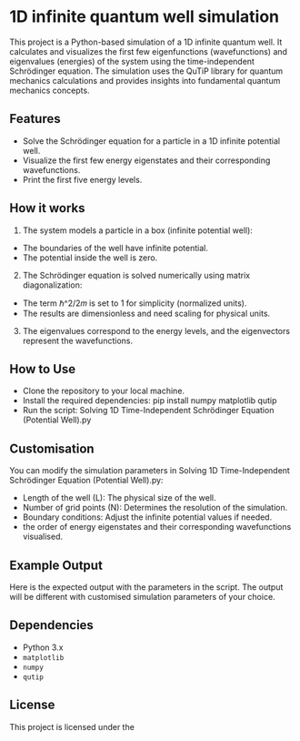 # 1D infinite quantum well simulation
This project is a Python-based simulation of a 1D infinite quantum well. It calculates and visualizes the first few eigenfunctions (wavefunctions) and eigenvalues (energies) of the system using the time-independent Schrödinger equation. The simulation uses the QuTiP library for quantum mechanics calculations and provides insights into fundamental quantum mechanics concepts.

## Features

- Solve the Schrödinger equation for a particle in a 1D infinite potential well.
- Visualize the first few energy eigenstates and their corresponding wavefunctions.
- Print the first five energy levels.

## How it works

1. The system models a particle in a box (infinite potential well):
- The boundaries of the well have infinite potential.
- The potential inside the well is zero.
2. The Schrödinger equation is solved numerically using matrix diagonalization:
- The term ℏ^2/2𝑚 is set to 1 for simplicity (normalized units).
- The results are dimensionless and need scaling for physical units.
3. The eigenvalues correspond to the energy levels, and the eigenvectors represent the wavefunctions.

## How to Use

- Clone the repository to your local machine.
- Install the required dependencies: pip install numpy matplotlib qutip
- Run the script: Solving 1D Time-Independent Schrödinger Equation (Potential Well).py

## Customisation
You can modify the simulation parameters in Solving 1D Time-Independent Schrödinger Equation (Potential Well).py:
- Length of the well (L): The physical size of the well.
- Number of grid points (N): Determines the resolution of the simulation.
- Boundary conditions: Adjust the infinite potential values if needed.
- the order of energy eigenstates and their corresponding wavefunctions visualised.

## Example Output

Here is the expected output with the parameters in the script. The output will be different with customised simulation parameters of your choice.

## Dependencies
- Python 3.x
- `matplotlib`
- `numpy`
- `qutip`

## License
This project is licensed under the
